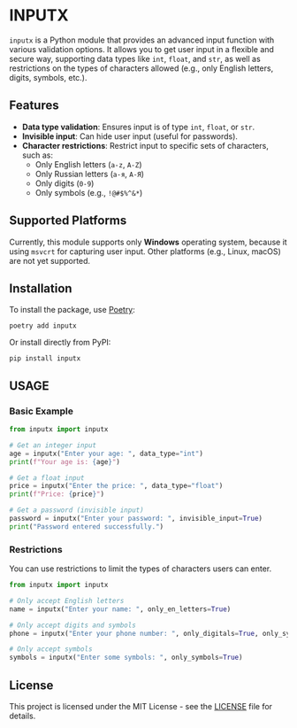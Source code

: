 # INPUTX

`inputx` is a Python module that provides an advanced input function with various validation options. It allows you to get user input in a flexible and secure way, supporting data types like `int`, `float`, and `str`, as well as restrictions on the types of characters allowed (e.g., only English letters, digits, symbols, etc.).

## Features

- **Data type validation**: Ensures input is of type `int`, `float`, or `str`.
- **Invisible input**: Can hide user input (useful for passwords).
- **Character restrictions**: Restrict input to specific sets of characters, such as:
  - Only English letters (`a-z`, `A-Z`)
  - Only Russian letters (`а-я`, `А-Я`)
  - Only digits (`0-9`)
  - Only symbols (e.g., `!@#$%^&*`)

## Supported Platforms

Currently, this module supports only **Windows** operating system, because it using `msvcrt` for capturing user input. Other platforms (e.g., Linux, macOS) are not yet supported.


## Installation

To install the package, use [Poetry](https://python-poetry.org/):

```
poetry add inputx
```
Or install directly from PyPI:

```
pip install inputx

```

## USAGE
### Basic Example
```python
from inputx import inputx

# Get an integer input
age = inputx("Enter your age: ", data_type="int")
print(f"Your age is: {age}")

# Get a float input
price = inputx("Enter the price: ", data_type="float")
print(f"Price: {price}")

# Get a password (invisible input)
password = inputx("Enter your password: ", invisible_input=True)
print("Password entered successfully.")

```

### Restrictions
You can use restrictions to limit the types of characters users can enter.
```python
from inputx import inputx

# Only accept English letters
name = inputx("Enter your name: ", only_en_letters=True)

# Only accept digits and symbols
phone = inputx("Enter your phone number: ", only_digitals=True, only_symbols=True)

# Only accept symbols
symbols = inputx("Enter some symbols: ", only_symbols=True)

```
## License

This project is licensed under the MIT License - see the [LICENSE](https://opensource.org/licenses/MIT) file for details.

